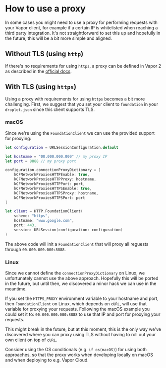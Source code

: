 # How to use a proxy

In some cases you might need to use a proxy for performing requests with your Vapor client, for example if a certain IP is whitelisted when reaching a third party integration. It's not straightforward to set this up and hopefully in the future, this will be a bit more simple and aligned.

## Without TLS (using `http`)

If there's no requirements for using `https`, a proxy can be defined in Vapor 2 as described in the [official docs](https://docs.vapor.codes/2.0/http/client/#proxy).

## With TLS (using `https`)

Using a proxy with requirements for using `https` becomes a bit more challenging. First, we suggest that you set your client to `foundation` in your `droplet.json` since this client supports TLS.

### macOS

Since we're using the `FoundationClient` we can use the provided support for proxying:

```swift
let configuration = URLSessionConfiguration.default

let hostname = "00.000.000.000" // my proxy IP
let port = 8888 // my proxy port

configuration.connectionProxyDictionary = [
    kCFNetworkProxiesHTTPEnable: true,
    kCFNetworkProxiesHTTPProxy: hostname,
    kCFNetworkProxiesHTTPPort: port,
    kCFNetworkProxiesHTTPSEnable: true,
    kCFNetworkProxiesHTTPSProxy: hostname,
    kCFNetworkProxiesHTTPSPort: port
]

let client = HTTP.FoundationClient(
    scheme: "https",
    hostname: "www.google.com",
    port: 443,
    session: URLSession(configuration: configuration)
)
```

The above code will init a `FoundationClient` that will proxy all reguests through `00.000.000.000:8888`.

### Linux

Since we cannot define the `connectionProxyDictionary` on Linux, we unfortunately cannot use the above approach. Hopefully this will be ported in the future, but until then, we discovered a minor hack we can use in the meantime.

If you set the `HTTPS_PROXY` environment variable to your hostname and port, then `FoundationClient`  on Linux, which depends on `cURL`, will use that variable for proxying your requests. Following the macOS example you could set it to: `00.000.000.000:8888` to use that IP and port for proxying your requests.

This might break in the future, but at this moment, this is the only way we've discovered where you can proxy using TLS without having to roll out your own client on top of `cURL`.

Consider using the OS conditionals (e.g. `if os(macOS)`) for using both approaches, so that the proxy works when developing locally on macOS and when deploying to e.g. Vapor Cloud.
